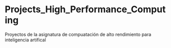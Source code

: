 # Projects_High_Performance_Computing
Proyectos de la asignatura de compuatación de alto rendimiento para inteligencia artifical
